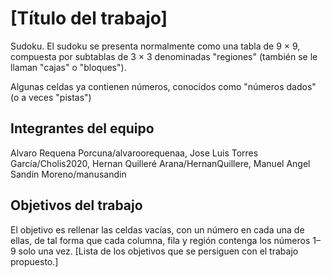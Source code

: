 # [Título del trabajo]
Sudoku.
El sudoku se presenta normalmente como una tabla de 9 × 9, compuesta por subtablas de 3 × 3 denominadas "regiones" (también se le llaman "cajas" o "bloques").

Algunas celdas ya contienen números, conocidos como "números dados" (o a veces "pistas")

## Integrantes del equipo

Alvaro Requena Porcuna/alvaroorequenaa, Jose Luis Torres García/Cholis2020, Hernan Quilleré Arana/HernanQuillere, Manuel Angel Sandin Moreno/manusandin

## Objetivos del trabajo
El objetivo es rellenar las celdas vacías, con un número en cada una de ellas, de tal forma que cada columna, fila y región contenga los números 1–9 solo una vez.
[Lista de los objetivos que se persiguen con el trabajo propuesto.]
